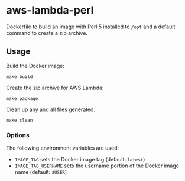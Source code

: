 # aws-lambda-perl

Dockerfile to build an image with Perl 5 installed to `/opt` and a default command to create a zip archive.

## Usage

Build the Docker image:

    make build

Create the zip archive for AWS Lambda:

    make package

Clean up any and all files generated:

    make clean

### Options

The following environment variables are used:

- `IMAGE_TAG` sets the Docker image tag (default: `latest`)
- `IMAGE_TAG_USERNAME` sets the username portion of the Docker image name (default: `$USER`)
